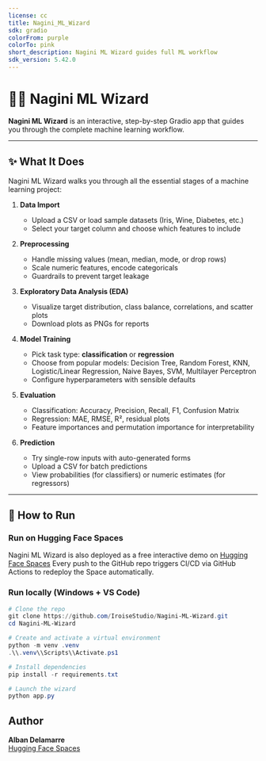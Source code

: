 ```yaml
---
license: cc
title: Nagini_ML_Wizard
sdk: gradio
colorFrom: purple
colorTo: pink
short_description: Nagini ML Wizard guides full ML workflow
sdk_version: 5.42.0
---
```


# 🐍🧙 Nagini ML Wizard

**Nagini ML Wizard** is an interactive, step-by-step Gradio app that guides you through the complete machine learning workflow.

---

## ✨ What It Does

Nagini ML Wizard walks you through all the essential stages of a machine learning project:

1. **Data Import**

   - Upload a CSV or load sample datasets (Iris, Wine, Diabetes, etc.)
   - Select your target column and choose which features to include

2. **Preprocessing**

   - Handle missing values (mean, median, mode, or drop rows)
   - Scale numeric features, encode categoricals
   - Guardrails to prevent target leakage

3. **Exploratory Data Analysis (EDA)**

   - Visualize target distribution, class balance, correlations, and scatter plots
   - Download plots as PNGs for reports

4. **Model Training**

   - Pick task type: **classification** or **regression**
   - Choose from popular models: Decision Tree, Random Forest, KNN, Logistic/Linear Regression, Naive Bayes, SVM, Multilayer Perceptron
   - Configure hyperparameters with sensible defaults

5. **Evaluation**

   - Classification: Accuracy, Precision, Recall, F1, Confusion Matrix
   - Regression: MAE, RMSE, R², residual plots
   - Feature importances and permutation importance for interpretability

6. **Prediction**

   - Try single-row inputs with auto-generated forms
   - Upload a CSV for batch predictions
   - View probabilities (for classifiers) or numeric estimates (for regressors)

---

## 🚀 How to Run

### Run on Hugging Face Spaces

Nagini ML Wizard is also deployed as a free interactive demo on [Hugging Face Spaces](https://huggingface.co/spaces/AlbanDelamarre/Nagini_ML_Wizard)
Every push to the GitHub repo triggers CI/CD via GitHub Actions to redeploy the Space automatically.

### Run locally (Windows + VS Code)

```powershell
# Clone the repo
git clone https://github.com/IroiseStudio/Nagini-ML-Wizard.git
cd Nagini-ML-Wizard

# Create and activate a virtual environment
python -m venv .venv
.\\.venv\\Scripts\\Activate.ps1

# Install dependencies
pip install -r requirements.txt

# Launch the wizard
python app.py
```

## Author

**Alban Delamarre**  
[Hugging Face Spaces](https://huggingface.co/AlbanDelamarre)
